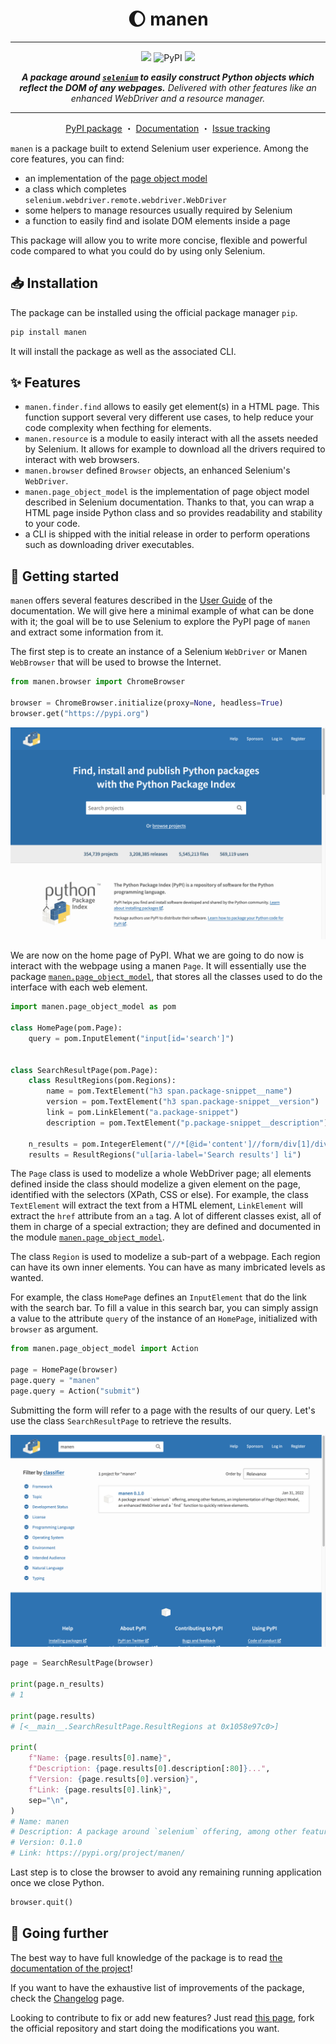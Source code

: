 <p align="center">
  <h1 align="center"> 🌔  manen</h1>
</p>

---

<p align="center">
  <img src="https://img.shields.io/badge/python-%3E=3.6-informational?style=for-the-badge&logo=python">
  <img alt="PyPI" src="https://img.shields.io/pypi/v/manen?logo=pypi&style=for-the-badge">
  <img src="https://img.shields.io/badge/status-in%20development-yellow?style=for-the-badge">
</p>

<p align="center">
  <i><b>A package around <a href="https://pypi.org/project/selenium/"><code>selenium</code></a> to easily construct Python objects which reflect the DOM of any webpages.</b></i>
  <i>Delivered with other features like an enhanced WebDriver and a resource manager.</i>
</p>

---

<p align="center">
  <a href="https://pypi.org/project/manen">PyPI package</a>
  ・
  <a href="https://kodaho.github.io/manen/">Documentation</a>
  ・
  <a href="https://github.com/kodaho/manen/issues">Issue tracking</a>
</p>

`manen` is a package built to extend Selenium user experience.
Among the core features, you can find:

- an implementation of the [page object model](https://www.selenium.dev/documentation/en/guidelines_and_recommendations/page_object_models/)
- a class which completes `selenium.webdriver.remote.webdriver.WebDriver`
- some helpers to manage resources usually required by Selenium
- a function to easily find and isolate DOM elements inside a page

This package will allow you to write more concise, flexible and powerful code compared to
what you could do by using only Selenium.

## 📥 Installation

The package can be installed using the official package manager `pip`.

```bash
pip install manen
```

It will install the package as well as the associated CLI.

## ✨ Features

- `manen.finder.find` allows to easily get element(s) in a HTML page. This function support
  several very different use cases, to help reduce your code complexity when fecthing for
  elements.
- `manen.resource` is a module to easily interact with all the assets needed by Selenium.
  It allows for example to download all the drivers required to interact with web browsers.
- `manen.browser` defined `Browser` objects, an enhanced Selenium's `WebDriver`.
- `manen.page_object_model` is the implementation of page object model described in Selenium
  documentation. Thanks to that, you can wrap a HTML page inside Python class and so provides
  readability and stability to your code.
- a CLI is shipped with the initial release in order to perform operations such as downloading
  driver executables.

## 🚀 Getting started

`manen` offers several features described in the [User Guide](https://kodaho.github.io/manen/user_guide.html)
of the documentation. We will give here a minimal example of what can be done with it; the goal will be to use
Selenium to explore the PyPI page of `manen` and extract some information from it.

The first step is to create an instance of a Selenium `WebDriver` or Manen `WebBrowser` that will be
used to browse the Internet.

```python
from manen.browser import ChromeBrowser

browser = ChromeBrowser.initialize(proxy=None, headless=True)
browser.get("https://pypi.org")
```

![PyPI home page](./docs/assets/screenshot_pypi_home.png)

We are now on the home page of PyPI. What we are going to do now is interact with the webpage
using a manen `Page`. It will essentially use the package
[`manen.page_object_model`](https://kodaho.github.io/manen/manen/manen.page_object_model.html), that
stores all the classes used to do the interface with each web element.

```python
import manen.page_object_model as pom

class HomePage(pom.Page):
    query = pom.InputElement("input[id='search']")


class SearchResultPage(pom.Page):
    class ResultRegions(pom.Regions):
        name = pom.TextElement("h3 span.package-snippet__name")
        version = pom.TextElement("h3 span.package-snippet__version")
        link = pom.LinkElement("a.package-snippet")
        description = pom.TextElement("p.package-snippet__description")

    n_results = pom.IntegerElement("//*[@id='content']//form/div[1]/div[1]/p/strong")
    results = ResultRegions("ul[aria-label='Search results'] li")
```

The `Page` class is used to modelize a whole WebDriver page; all elements defined inside the class
should modelize a given element on the page, identified with the selectors (XPath, CSS or else).
For example, the class `TextElement` will extract the text from a HTML element, `LinkElement` will
extract the `href` attribute from an `a` tag. A lot of different classes exist, all of them in charge
of a special extraction; they are defined and documented in the module
[`manen.page_object_model`](https://kodaho.github.io/manen/manen/manen.page_object_model.html).

The class `Region` is used to modelize a sub-part of a webpage. Each region can have its own inner
elements. You can have as many imbricated levels as wanted.

For example, the class `HomePage` defines an `InputElement` that do the link with the search bar.
To fill a value in this search bar, you can simply assign a value to the attribute `query` of
the instance of an `HomePage`, initialized with `browser` as argument.

```python
from manen.page_object_model import Action

page = HomePage(browser)
page.query = "manen"
page.query = Action("submit")
```

Submitting the form will refer to a page with the results of our query. Let's use the class
`SearchResultPage` to retrieve the results.

![PyPI home page](./docs/assets/screenshot_pypi_search_results.png)

```python
page = SearchResultPage(browser)

print(page.n_results)
# 1

print(page.results)
# [<__main__.SearchResultPage.ResultRegions at 0x1058e97c0>]

print(
    f"Name: {page.results[0].name}",
    f"Description: {page.results[0].description[:80]}...",
    f"Version: {page.results[0].version}",
    f"Link: {page.results[0].link}",
    sep="\n",
)
# Name: manen
# Description: A package around `selenium` offering, among other features, an implementation of...
# Version: 0.1.0
# Link: https://pypi.org/project/manen/
```

Last step is to close the browser to avoid any remaining running application once we close Python.

```python
browser.quit()
```

## 🦾 Going further

The best way to have full knowledge of the package is to read
[the documentation of the project](https://kodaho.github.io/manen/)!

If you want to have the exhaustive list of improvements of the package, check the
[Changelog](https://kodaho.github.io/manen/changelog.html) page.

Looking to contribute to fix or add new features? Just read
[this page](https://kodaho.github.io/manen/contributing.html),
fork the official repository and start doing the modifications you want.
